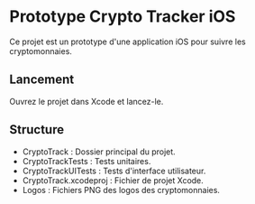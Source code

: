 # Prototype Crypto Tracker iOS

Ce projet est un prototype d'une application iOS pour suivre les cryptomonnaies.

## Lancement

Ouvrez le projet dans Xcode et lancez-le.

## Structure

- CryptoTrack : Dossier principal du projet.
- CryptoTrackTests : Tests unitaires.
- CryptoTrackUITests : Tests d'interface utilisateur.
- CryptoTrack.xcodeproj : Fichier de projet Xcode.
- Logos : Fichiers PNG des logos des cryptomonnaies.
